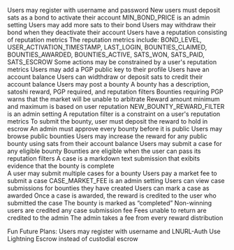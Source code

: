 Users may register with username and password
New users must deposit sats as a bond to activate their account
MIN_BOND_PRICE is an admin setting
Users may add more sats to their bond 
Users may withdraw their bond when they deactivate their account 
Users have a reputation consisting of reputation metrics
The reputation metrics include: BOND_LEVEL, USER_ACTIVATION_TIMESTAMP, LAST_LOGIN, BOUNTIES_CLAIMED, BOUNTIES_AWARDED, BOUNTIES_ACTIVE, SATS_WON, SATS_PAID, SATS_ESCROW
Some actions may be constrained by a user's reputation metrics
Users may add a PGP public key to their profile
Users have an account balance
Users can widthdraw or deposit sats to credit their account balance
Users may post a bounty
A bounty has a description, satoshi reward, PGP required, and reputation filters
Bounties requiring PGP warns that the market will be unable to arbitrate 
Reward amount minimum and maximum is based on user reputation
NEW_BOUNTY_REWARD_FILTER is an admin setting 
A reputation filter is a constraint on a user's reputation metrics
To submit the bounty, user must deposit the reward to hold in escrow
An admin must approve every bounty before it is public
Users may browse public bounties
Users may increase the reward for any public bounty using sats from their account balance 
Users may submit a case for any eligible bounty
Bounties are eligible when the user can pass its reputation filters
A case is a markdown text submission that exibits evidence that the bounty is complete  
A user may submit multiple cases for a bounty 
Users pay a market fee to submit a case 
CASE_MARKET_FEE is an admin setting
Users can view case submissions for bounties they have created
Users can mark a case as awarded
Once a case is awarded, the reward is credited to the user who submitted the case
The bounty is marked as “completed” 
Non-winning users are credited any case submission fee
Fees unable to return are credited to the admin 
The admin takes a fee from every reward distribution

Fun Future Plans:
Users may register with username and LNURL-Auth
Use Lightning Escrow instead of custodial escrow
